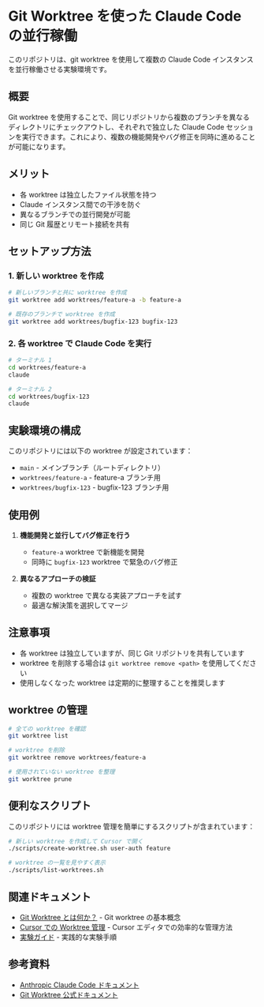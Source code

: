 # Git Worktree を使った Claude Code の並行稼働

このリポジトリは、git worktree を使用して複数の Claude Code インスタンスを並行稼働させる実験環境です。

## 概要

Git worktree を使用することで、同じリポジトリから複数のブランチを異なるディレクトリにチェックアウトし、それぞれで独立した Claude Code セッションを実行できます。これにより、複数の機能開発やバグ修正を同時に進めることが可能になります。

## メリット

- 各 worktree は独立したファイル状態を持つ
- Claude インスタンス間での干渉を防ぐ
- 異なるブランチでの並行開発が可能
- 同じ Git 履歴とリモート接続を共有

## セットアップ方法

### 1. 新しい worktree を作成

```bash
# 新しいブランチと共に worktree を作成
git worktree add worktrees/feature-a -b feature-a

# 既存のブランチで worktree を作成
git worktree add worktrees/bugfix-123 bugfix-123
```

### 2. 各 worktree で Claude Code を実行

```bash
# ターミナル 1
cd worktrees/feature-a
claude

# ターミナル 2  
cd worktrees/bugfix-123
claude
```

## 実験環境の構成

このリポジトリには以下の worktree が設定されています：

- `main` - メインブランチ（ルートディレクトリ）
- `worktrees/feature-a` - feature-a ブランチ用
- `worktrees/bugfix-123` - bugfix-123 ブランチ用

## 使用例

1. **機能開発と並行してバグ修正を行う**
   - `feature-a` worktree で新機能を開発
   - 同時に `bugfix-123` worktree で緊急のバグ修正

2. **異なるアプローチの検証**
   - 複数の worktree で異なる実装アプローチを試す
   - 最適な解決策を選択してマージ

## 注意事項

- 各 worktree は独立していますが、同じ Git リポジトリを共有しています
- worktree を削除する場合は `git worktree remove <path>` を使用してください
- 使用しなくなった worktree は定期的に整理することを推奨します

## worktree の管理

```bash
# 全ての worktree を確認
git worktree list

# worktree を削除
git worktree remove worktrees/feature-a

# 使用されていない worktree を整理
git worktree prune
```

## 便利なスクリプト

このリポジトリには worktree 管理を簡単にするスクリプトが含まれています：

```bash
# 新しい worktree を作成して Cursor で開く
./scripts/create-worktree.sh user-auth feature

# worktree の一覧を見やすく表示
./scripts/list-worktrees.sh
```

## 関連ドキュメント

- [Git Worktree とは何か？](./WHAT_IS_GIT_WORKTREE.md) - Git worktree の基本概念
- [Cursor での Worktree 管理](./CURSOR_WORKTREE_MANAGEMENT.md) - Cursor エディタでの効率的な管理方法
- [実験ガイド](./EXPERIMENT_GUIDE.md) - 実践的な実験手順

## 参考資料

- [Anthropic Claude Code ドキュメント](https://docs.anthropic.com/en/docs/claude-code/tutorials)
- [Git Worktree 公式ドキュメント](https://git-scm.com/docs/git-worktree)